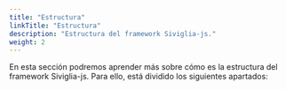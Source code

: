 ```yaml
---
title: "Estructura"
linkTitle: "Estructura"
description: "Estructura del framework Siviglia-js."
weight: 2
---
```


En esta sección podremos aprender más sobre cómo es la estructura del framework Siviglia-js. Para ello, está dividido los siguientes apartados:
